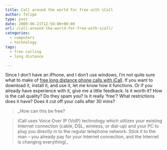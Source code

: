 ```yaml
---
title: Call around the world for free with iCall
author: felipe
type: post
date: 2009-06-21T12:58:00+00:00
url: /call-around-the-world-for-free-with-icall/
categories:
  - computers
  - technology
tags:
  - free calling
  - long distance

---
```

Since I don&#8217;t have an iPhone, and I don&#8217;t use windows, I&#8217;m not quite sure what to make of [free long distance phone calls with iCall][1]. If you want to download it, install it, and use it, let me know how it functions. Or if you already have experience with it, give me a little feedback. Is it worth it? How is the call quality? Do they spam you? Is it really &#8216;free&#8217;? What restrictions does it have? Does it cut off your calls after 30 mins?

> _How can this be free?
  
> iCall uses Voice Over IP (VoIP) technology which utilizes your existing Internet connection (cable, DSL, wireless, or dial-up) and your PC to plug you directly in to the regular telephone network. Stick it to the man &#8211; you already pay for your Internet connection, and the Internet is changing everything!_

 [1]: http://icall.com/